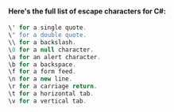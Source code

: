 
#### Here's the full list of escape characters for C#:  
```c#
\' for a single quote.
\" for a double quote.
\\ for a backslash.
\0 for a null character.
\a for an alert character.
\b for a backspace.
\f for a form feed.
\n for a new line.
\r for a carriage return.
\t for a horizontal tab.
\v for a vertical tab.
```